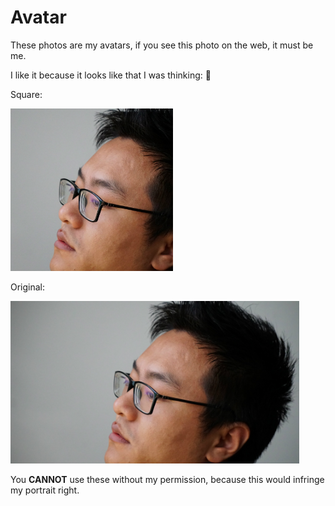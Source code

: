 # Avatar

These photos are my avatars, if you see this photo on the web, it must be me.

I like it because it looks like that I was thinking: 🤔

Square:

<img src="./avatar.jpg" width="260" height="260" />

Original:

<img src="./avatar-original.jpg" height="260" />

You **CANNOT** use these without my permission, because this would infringe my portrait right.